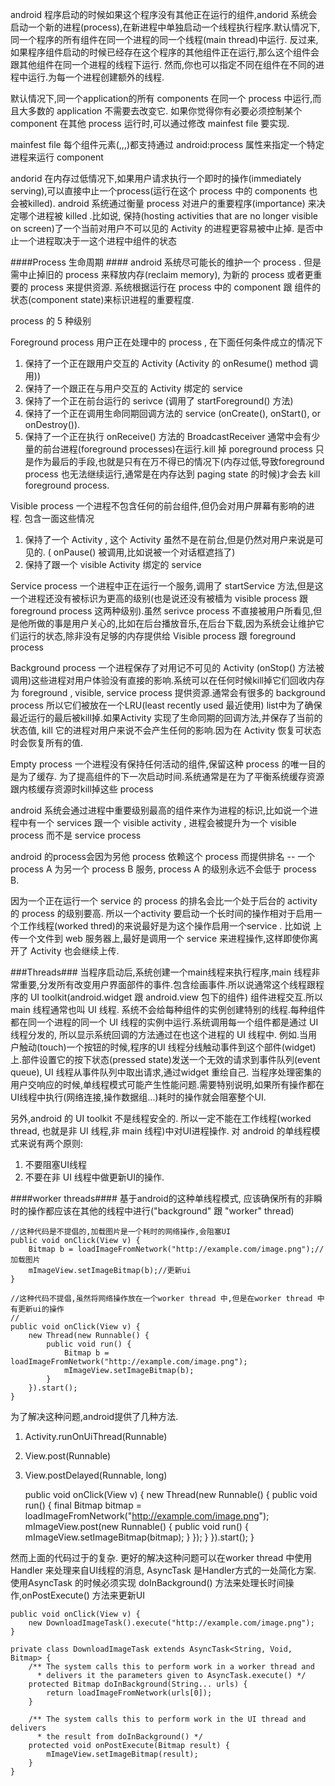 android 程序启动的时候如果这个程序没有其他正在运行的组件,andorid 系统会启动一个新的进程(process),在新进程中单独启动一个线程执行程序.默认情况下,同一个程序的所有组件在同一个进程的同一个线程(main thread)中运行.
反过来,如果程序组件启动的时候已经存在这个程序的其他组件正在运行,那么这个组件会跟其他组件在同一个进程的线程下运行.
然而,你也可以指定不同在组件在不同的进程中运行.为每一个进程创建额外的线程.

默认情况下,同一个application的所有 components 在同一个 process 中运行,而且大多数的 application 不需要去改变它. 如果你觉得你有必要必须控制某个 component 在其他 process 运行时,可以通过修改 mainfest file 要实现.

mainfest file 每个组件元素(<activity>,<service>,<receiver>,<provider>)都支持通过 android:process 属性来指定一个特定进程来运行 component

andorid 在内存过低情况下,如果用户请求执行一个即时的操作(immediately serving),可以直接中止一个process(运行在这个 process 中的 components 也会被killed).
android 系统通过衡量 process 对进户的重要程序(importance) 来决定哪个进程被 killed .比如说, 保持(hosting activities that are no longer visible on screen)了一个当前对用户不可以见的 Activity 的进程更容易被中止掉. 是否中止一个进程取决于一这个进程中组件的状态

####Process 生命周期 ####
android 系统尽可能长的维护一个 process . 但是需中止掉旧的 process 来释放内存(reclaim memory), 为新的 process 或者更重要的 process 来提供资源. 系统根据运行在 process 中的 component 跟 组件的状态(component state)来标识进程的重要程度.

process 的 5 种级别

Foreground process 
用户正在处理中的 process , 在下面任何条件成立的情况下
1. 保持了一个正在跟用户交互的 Activity (Activity 的 onResume() method 调用))
2. 保持了一个跟正在与用户交互的 Activity 绑定的 service
3. 保持了一个正在前台运行的 serivce (调用了 startForeground() 方法)
4. 保持了一个正在调用生命同期回调方法的 service (onCreate(), onStart(), or onDestroy()).
5. 保持了一个正在执行 onReceive() 方法的 BroadcastReceiver
通常中会有少量的前台进程(foreground processes)在运行.kill 掉 poreground process 只是作为最后的手段,也就是只有在万不得已的情况下(内存过低,导致foreground process 也无法继续运行,通常是在内存达到 paging state 的时候)才会去 kill foreground process. 

Visible process
一个进程不包含任何的前台组件,但仍会对用户屏幕有影响的进程. 包含一面这些情况
1. 保持了一个 Activity , 这个 Activity 虽然不是在前台,但是仍然对用户来说是可见的. ( onPause() 被调用,比如说被一个对话框遮挡了)
2. 保持了跟一个 visible Activity 绑定的 service

Service process
一个进程中正在运行一个服务,调用了 startService 方法,但是这一个进程还没有被标识为更高的级别(也是说还没有被樯为 visible process 跟 foreground process 这两种级别).虽然 serivce process 不直接被用户所看见,但是他所做的事是用户关心的,比如在后台播放音乐,在后台下载,因为系统会让维护它们运行的状态,除非没有足够的内存提供给 Visible process 跟 foreground process

Background process
一个进程保存了对用记不可见的 Activity (onStop() 方法被调用)这些进程对用户体验没有直接的影响.系统可以在任何时候kill掉它们回收内存为 foreground , visible, service process 提供资源.通常会有很多的 background process 所以它们被放在一个LRU(least recently used 最近使用) list中为了确保最近运行的最后被kill掉.如果Activity 实现了生命同期的回调方法,并保存了当前的状态值, kill 它的进程对用户来说不会产生任何的影响.因为在 Activity 恢复可状态时会恢复所有的值.

Empty process
一个进程没有保持任何活动的组件,保留这种 process 的唯一目的是为了缓存. 为了提高组件的下一次启动时间.系统通常是在为了平衡系统缓存资源跟内核缓存资源时kill掉这些 process

android 系统会通过进程中重要级别最高的组件来作为进程的标识,比如说一个进程中有一个 services 跟一个 visible activity , 进程会被提升为一个 visible process 而不是 service process

android 的process会因为另他 process 依赖这个 process 而提供排名 -- 一个 process A 为另一个 process B 服务, process A 的级别永远不会低于 process B. 

因为一个正在运行一个 service 的 process 的排名会比一个处于后台的 activity 的 process 的级别要高. 所以一个activity 要启动一个长时间的操作相对于启用一个工作线程(worked thred)的来说最好是为这个操作启用一个service . 比如说 上传一个文件到 web 服务器上,最好是调用一个 service 来进程操作,这样即使你离开了 Activity 也会继续上传.


###Threads###
当程序启动后,系统创建一个main线程来执行程序,main 线程非常重要,分发所有改变用户界面部件的事件.包含绘画事件.所以说通常这个线程跟程序的 UI toolkit(android.widget 跟 android.view 包下的组件) 组件进程交互.所以main 线程通常也叫 UI 线程.
系统不会给每种组件的实例创建特别的线程.每种组件都在同一个进程的同一个 UI 线程的实例中运行.系统调用每一个组件都是通过 UI 线程分发的, 所以显示系统回调的方法通过在也这个进程的 UI 线程中.
例如.当用户触动(touch)一个按钮的时候,程序的UI 线程分线触动事件到这个部件(widget)上.部件设置它的按下状态(pressed state)发送一个无效的请求到事件队列(event queue), UI 线程从事件队列中取出请求,通过widget 重绘自己.
当程序处理密集的用户交响应的时候,单线程模式可能产生性能问题.需要特别说明,如果所有操作都在UI线程中执行(网络连接,操作数据组...)耗时的操作就会阻塞整个UI.

另外,android 的 UI toolkit 不是线程安全的. 所以一定不能在工作线程(worked thread, 也就是非 UI 线程,非 main 线程)中对UI进程操作.
对 android 的单线程模式来说有两个原则:
1. 不要阻塞UI线程
2. 不要在非 UI 线程中做更新UI的操作.

####worker threads####
基于android的这种单线程模式, 应该确保所有的非瞬时的操作都应该在其他的线程中进行("background" 跟 "worker" thread)

    //这种代码是不提倡的,加载图片是一个耗时的网络操作,会阻塞UI
    public void onClick(View v) {
        Bitmap b = loadImageFromNetwork("http://example.com/image.png");//加载图片
        mImageView.setImageBitmap(b);//更新ui
    }

    //这种代码不提倡,虽然将网络操作放在一个worker thread 中,但是在worker thread 中有更新ui的操作
    //
    public void onClick(View v) {
        new Thread(new Runnable() {
            public void run() {
                Bitmap b = loadImageFromNetwork("http://example.com/image.png");
                mImageView.setImageBitmap(b);
            }
        }).start();
    }
    
为了解决这种问题,android提供了几种方法.
1. Activity.runOnUiThread(Runnable)
2. View.post(Runnable)
3. View.postDelayed(Runnable, long)

    public void onClick(View v) {
        new Thread(new Runnable() {
            public void run() {
                final Bitmap bitmap = loadImageFromNetwork("http://example.com/image.png");
                mImageView.post(new Runnable() {
                    public void run() {
                        mImageView.setImageBitmap(bitmap);
                    }
                });
            }
        }).start();
    }
    
然而上面的代码过于的复杂. 更好的解决这种问题可以在worker thread 中使用 Handler 来处理来自UI线程的消息, AsyncTask 是Handler方式的一处简化方案. 使用AsyncTask 的时候必须实现 doInBackground() 方法来处理长时间操作,onPostExecute() 方法来更新UI

    public void onClick(View v) {
        new DownloadImageTask().execute("http://example.com/image.png");
    }

    private class DownloadImageTask extends AsyncTask<String, Void, Bitmap> {
        /** The system calls this to perform work in a worker thread and
          * delivers it the parameters given to AsyncTask.execute() */
        protected Bitmap doInBackground(String... urls) {
            return loadImageFromNetwork(urls[0]);
        }
        
        /** The system calls this to perform work in the UI thread and delivers
          * the result from doInBackground() */
        protected void onPostExecute(Bitmap result) {
            mImageView.setImageBitmap(result);
        }
    }



















